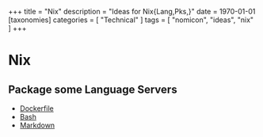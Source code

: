+++
title = "Nix"
description = "Ideas for Nix{Lang,Pks,}"
date = 1970-01-01
[taxonomies]
categories = [ "Technical" ]
tags = [ "nomicon", "ideas", "nix" ]
+++

# Nix

## Package some Language Servers

- [Dockerfile](https://github.com/rcjsuen/dockerfile-language-server-nodejs)
- [Bash](https://github.com/bash-lsp/bash-language-server)
- [Markdown](https://github.com/artempyanykh/marksman)
